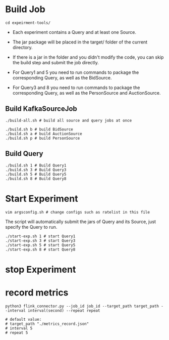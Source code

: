 # Build Job
```shell
cd expeirment-tools/
```

- Each experiment contains a Query and at least one Source.
- The jar package will be placed in the target/ folder of the current directory. 
- If there is a jar in the folder and you didn't modify the code, you can skip the build step and submit the job directly.

- For Query1 and 5 you need to run commands to package the corresponding Query, as well as the BidSource.
- For Query3 and 8 you need to run commands to package the corresponding Query, as well as the PersonSource and AuctionSource.

## Build KafkaSourceJob
```shell
./build-all.sh # build all source and query jobs at once
```
```shell
./build.sh b # build BidSource
./build.sh a # build AuctionSource
./build.sh p # build PersonSource
```
## Build Query
```shell
./build.sh 1 # Build Query1
./build.sh 3 # Build Query3
./build.sh 5 # Build Query5
./build.sh 8 # Build Query8
```
# Start Experiment
```shell
vim argsconfig.sh # change configs such as ratelist in this file
```
The script will automatically submit the jars of Query and its Source, just specify the Query to run.
```shell
./start-exp.sh 1 # start Query1
./start-exp.sh 3 # start Query3
./start-exp.sh 5 # start Query5
./start-exp.sh 8 # start Query8
```
# stop Experiment

# record metrics
```shell
python3 flink_connector.py --job_id job_id --target_path target_path --interval interval(second) --repeat repeat

# default value:
# target_path "./metrics_record.json"
# interval 5
# repeat 5
```

